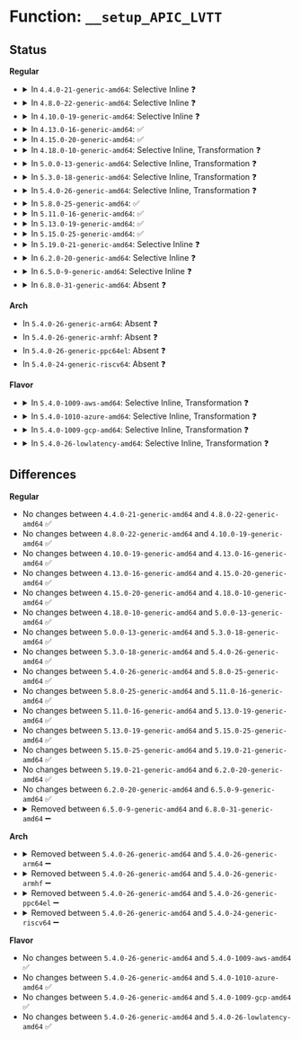 # Function: <code>__setup_APIC_LVTT</code>

## Status
<b>Regular</b>
<ul>
<li>
<details>
<summary>In <code>4.4.0-21-generic-amd64</code>: Selective Inline ❓</summary>

```c
void __setup_APIC_LVTT(unsigned int clocks, int oneshot, int irqen)
```

```json
{
  "name": "__setup_APIC_LVTT",
  "collision_type": "Unique Static",
  "inline_type": "Selective",
  "funcs": [
    {
      "addr": 18446744071579185072,
      "name": "__setup_APIC_LVTT",
      "external": false,
      "loc": "arch/x86/kernel/apic/apic.c:320",
      "file": "arch/x86/kernel/apic/apic.c",
      "inline": "not declared, inlined",
      "caller_inline": [],
      "caller_func": [
        "arch/x86/kernel/apic/apic.c:lapic_timer_set_oneshot",
        "arch/x86/kernel/apic/apic.c:setup_boot_APIC_clock",
        "arch/x86/kernel/apic/apic.c:setup_boot_APIC_clock"
      ]
    }
  ],
  "symbols": [
    {
      "addr": 18446744071579185072,
      "name": "__setup_APIC_LVTT",
      "section": ".text",
      "bind": "STB_LOCAL",
      "size": 259
    }
  ]
}
```
</details>
</li>
<li>
<details>
<summary>In <code>4.8.0-22-generic-amd64</code>: Selective Inline ❓</summary>

```c
void __setup_APIC_LVTT(unsigned int clocks, int oneshot, int irqen)
```

```json
{
  "name": "__setup_APIC_LVTT",
  "collision_type": "Unique Static",
  "inline_type": "Selective",
  "funcs": [
    {
      "addr": 18446744071579185600,
      "name": "__setup_APIC_LVTT",
      "external": false,
      "loc": "arch/x86/kernel/apic/apic.c:328",
      "file": "arch/x86/kernel/apic/apic.c",
      "inline": "not declared, inlined",
      "caller_inline": [],
      "caller_func": [
        "arch/x86/kernel/apic/apic.c:setup_boot_APIC_clock",
        "arch/x86/kernel/apic/apic.c:setup_boot_APIC_clock",
        "arch/x86/kernel/apic/apic.c:lapic_timer_set_oneshot"
      ]
    }
  ],
  "symbols": [
    {
      "addr": 18446744071579185600,
      "name": "__setup_APIC_LVTT",
      "section": ".text",
      "bind": "STB_LOCAL",
      "size": 259
    }
  ]
}
```
</details>
</li>
<li>
<details>
<summary>In <code>4.10.0-19-generic-amd64</code>: Selective Inline ❓</summary>

```c
void __setup_APIC_LVTT(unsigned int clocks, int oneshot, int irqen)
```

```json
{
  "name": "__setup_APIC_LVTT",
  "collision_type": "Unique Static",
  "inline_type": "Selective",
  "funcs": [
    {
      "addr": 18446744071579197104,
      "name": "__setup_APIC_LVTT",
      "external": false,
      "loc": "arch/x86/kernel/apic/apic.c:329",
      "file": "arch/x86/kernel/apic/apic.c",
      "inline": "not declared, inlined",
      "caller_inline": [],
      "caller_func": [
        "arch/x86/kernel/apic/apic.c:setup_boot_APIC_clock",
        "arch/x86/kernel/apic/apic.c:setup_boot_APIC_clock",
        "arch/x86/kernel/apic/apic.c:lapic_timer_set_oneshot"
      ]
    }
  ],
  "symbols": [
    {
      "addr": 18446744071579197104,
      "name": "__setup_APIC_LVTT",
      "section": ".text",
      "bind": "STB_LOCAL",
      "size": 259
    }
  ]
}
```
</details>
</li>
<li>
<details>
<summary>In <code>4.13.0-16-generic-amd64</code>: ✅</summary>

```c
void __setup_APIC_LVTT(unsigned int clocks, int oneshot, int irqen)
```

```json
{
  "name": "__setup_APIC_LVTT",
  "collision_type": "Unique Static",
  "inline_type": "No",
  "funcs": [
    {
      "addr": 18446744071579194688,
      "name": "__setup_APIC_LVTT",
      "external": false,
      "loc": "arch/x86/kernel/apic/apic.c:331",
      "file": "arch/x86/kernel/apic/apic.c",
      "inline": "seen, unknown",
      "caller_inline": [],
      "caller_func": [
        "arch/x86/kernel/apic/apic.c:setup_boot_APIC_clock",
        "arch/x86/kernel/apic/apic.c:setup_boot_APIC_clock",
        "arch/x86/kernel/apic/apic.c:lapic_timer_set_oneshot"
      ]
    }
  ],
  "symbols": [
    {
      "addr": 18446744071579194688,
      "name": "__setup_APIC_LVTT",
      "section": ".text",
      "bind": "STB_LOCAL",
      "size": 224
    }
  ]
}
```
</details>
</li>
<li>
<details>
<summary>In <code>4.15.0-20-generic-amd64</code>: ✅</summary>

```c
void __setup_APIC_LVTT(unsigned int clocks, int oneshot, int irqen)
```

```json
{
  "name": "__setup_APIC_LVTT",
  "collision_type": "Unique Static",
  "inline_type": "No",
  "funcs": [
    {
      "addr": 18446744071579210288,
      "name": "__setup_APIC_LVTT",
      "external": false,
      "loc": "arch/x86/kernel/apic/apic.c:322",
      "file": "arch/x86/kernel/apic/apic.c",
      "inline": "seen, unknown",
      "caller_inline": [],
      "caller_func": [
        "arch/x86/kernel/apic/apic.c:setup_boot_APIC_clock",
        "arch/x86/kernel/apic/apic.c:setup_boot_APIC_clock",
        "arch/x86/kernel/apic/apic.c:lapic_timer_set_oneshot"
      ]
    }
  ],
  "symbols": [
    {
      "addr": 18446744071579210288,
      "name": "__setup_APIC_LVTT",
      "section": ".text",
      "bind": "STB_LOCAL",
      "size": 239
    }
  ]
}
```
</details>
</li>
<li>
<details>
<summary>In <code>4.18.0-10-generic-amd64</code>: Selective Inline, Transformation ❓</summary>

```c
void __setup_APIC_LVTT(unsigned int clocks, int oneshot, int irqen)
```

```json
{
  "name": "__setup_APIC_LVTT",
  "collision_type": "Unique Static",
  "inline_type": "Selective",
  "funcs": [
    {
      "addr": 0,
      "name": "__setup_APIC_LVTT",
      "external": false,
      "loc": "arch/x86/kernel/apic/apic.c:323",
      "file": "arch/x86/kernel/apic/apic.c",
      "inline": "not declared, inlined",
      "caller_inline": [],
      "caller_func": [
        "arch/x86/kernel/apic/apic.c:setup_boot_APIC_clock",
        "arch/x86/kernel/apic/apic.c:setup_boot_APIC_clock",
        "arch/x86/kernel/apic/apic.c:lapic_timer_set_oneshot"
      ]
    }
  ],
  "symbols": [
    {
      "addr": 18446744071579223936,
      "name": "__setup_APIC_LVTT",
      "section": ".text",
      "bind": "STB_LOCAL",
      "size": 226
    },
    {
      "addr": 18446744071579228866,
      "name": "__setup_APIC_LVTT.cold.22",
      "section": ".text",
      "bind": "STB_LOCAL",
      "size": 24
    }
  ]
}
```
</details>
</li>
<li>
<details>
<summary>In <code>5.0.0-13-generic-amd64</code>: Selective Inline, Transformation ❓</summary>

```c
void __setup_APIC_LVTT(unsigned int clocks, int oneshot, int irqen)
```

```json
{
  "name": "__setup_APIC_LVTT",
  "collision_type": "Unique Static",
  "inline_type": "Selective",
  "funcs": [
    {
      "addr": 18446744071579247688,
      "name": "__setup_APIC_LVTT",
      "external": false,
      "loc": "arch/x86/kernel/apic/apic.c:329",
      "file": "arch/x86/kernel/apic/apic.c",
      "inline": "not declared, inlined",
      "caller_inline": [],
      "caller_func": [
        "arch/x86/kernel/apic/apic.c:setup_boot_APIC_clock",
        "arch/x86/kernel/apic/apic.c:setup_boot_APIC_clock",
        "arch/x86/kernel/apic/apic.c:lapic_timer_set_oneshot"
      ]
    }
  ],
  "symbols": [
    {
      "addr": 18446744071579247616,
      "name": "__setup_APIC_LVTT",
      "section": ".text",
      "bind": "STB_LOCAL",
      "size": 226
    },
    {
      "addr": 18446744071579252563,
      "name": "__setup_APIC_LVTT.cold.23",
      "section": ".text",
      "bind": "STB_LOCAL",
      "size": 24
    }
  ]
}
```
</details>
</li>
<li>
<details>
<summary>In <code>5.3.0-18-generic-amd64</code>: Selective Inline, Transformation ❓</summary>

```c
void __setup_APIC_LVTT(unsigned int clocks, int oneshot, int irqen)
```

```json
{
  "name": "__setup_APIC_LVTT",
  "collision_type": "Unique Static",
  "inline_type": "Selective",
  "funcs": [
    {
      "addr": 18446744071579261704,
      "name": "__setup_APIC_LVTT",
      "external": false,
      "loc": "arch/x86/kernel/apic/apic.c:330",
      "file": "arch/x86/kernel/apic/apic.c",
      "inline": "not declared, inlined",
      "caller_inline": [],
      "caller_func": [
        "arch/x86/kernel/apic/apic.c:calibrate_APIC_clock",
        "arch/x86/kernel/apic/apic.c:calibrate_APIC_clock",
        "arch/x86/kernel/apic/apic.c:lapic_timer_set_oneshot"
      ]
    }
  ],
  "symbols": [
    {
      "addr": 18446744071579261632,
      "name": "__setup_APIC_LVTT",
      "section": ".text",
      "bind": "STB_LOCAL",
      "size": 226
    },
    {
      "addr": 18446744071579266510,
      "name": "__setup_APIC_LVTT.cold",
      "section": ".text",
      "bind": "STB_LOCAL",
      "size": 24
    }
  ]
}
```
</details>
</li>
<li>
<details>
<summary>In <code>5.4.0-26-generic-amd64</code>: Selective Inline, Transformation ❓</summary>

```c
void __setup_APIC_LVTT(unsigned int clocks, int oneshot, int irqen)
```

```json
{
  "name": "__setup_APIC_LVTT",
  "collision_type": "Unique Static",
  "inline_type": "Selective",
  "funcs": [
    {
      "addr": 18446744071579263288,
      "name": "__setup_APIC_LVTT",
      "external": false,
      "loc": "arch/x86/kernel/apic/apic.c:330",
      "file": "arch/x86/kernel/apic/apic.c",
      "inline": "not declared, inlined",
      "caller_inline": [],
      "caller_func": [
        "arch/x86/kernel/apic/apic.c:calibrate_APIC_clock",
        "arch/x86/kernel/apic/apic.c:calibrate_APIC_clock",
        "arch/x86/kernel/apic/apic.c:lapic_timer_set_oneshot"
      ]
    }
  ],
  "symbols": [
    {
      "addr": 18446744071579263216,
      "name": "__setup_APIC_LVTT",
      "section": ".text",
      "bind": "STB_LOCAL",
      "size": 226
    },
    {
      "addr": 18446744071579268163,
      "name": "__setup_APIC_LVTT.cold",
      "section": ".text",
      "bind": "STB_LOCAL",
      "size": 24
    }
  ]
}
```
</details>
</li>
<li>
<details>
<summary>In <code>5.8.0-25-generic-amd64</code>: ✅</summary>

```c
void __setup_APIC_LVTT(unsigned int clocks, int oneshot, int irqen)
```

```json
{
  "name": "__setup_APIC_LVTT",
  "collision_type": "Unique Static",
  "inline_type": "No",
  "funcs": [
    {
      "addr": 18446744071579288528,
      "name": "__setup_APIC_LVTT",
      "external": false,
      "loc": "arch/x86/kernel/apic/apic.c:330",
      "file": "arch/x86/kernel/apic/apic.c",
      "inline": "seen, unknown",
      "caller_inline": [],
      "caller_func": [
        "arch/x86/kernel/apic/apic.c:calibrate_APIC_clock",
        "arch/x86/kernel/apic/apic.c:lapic_timer_set_oneshot",
        "arch/x86/kernel/apic/apic.c:lapic_timer_set_periodic"
      ]
    }
  ],
  "symbols": [
    {
      "addr": 18446744071579288528,
      "name": "__setup_APIC_LVTT",
      "section": ".text",
      "bind": "STB_LOCAL",
      "size": 213
    }
  ]
}
```
</details>
</li>
<li>
<details>
<summary>In <code>5.11.0-16-generic-amd64</code>: ✅</summary>

```c
void __setup_APIC_LVTT(unsigned int clocks, int oneshot, int irqen)
```

```json
{
  "name": "__setup_APIC_LVTT",
  "collision_type": "Unique Static",
  "inline_type": "No",
  "funcs": [
    {
      "addr": 18446744071579294560,
      "name": "__setup_APIC_LVTT",
      "external": false,
      "loc": "arch/x86/kernel/apic/apic.c:336",
      "file": "arch/x86/kernel/apic/apic.c",
      "inline": "seen, unknown",
      "caller_inline": [],
      "caller_func": [
        "arch/x86/kernel/apic/apic.c:calibrate_APIC_clock",
        "arch/x86/kernel/apic/apic.c:lapic_timer_set_oneshot",
        "arch/x86/kernel/apic/apic.c:lapic_timer_set_periodic"
      ]
    }
  ],
  "symbols": [
    {
      "addr": 18446744071579294560,
      "name": "__setup_APIC_LVTT",
      "section": ".text",
      "bind": "STB_LOCAL",
      "size": 213
    }
  ]
}
```
</details>
</li>
<li>
<details>
<summary>In <code>5.13.0-19-generic-amd64</code>: ✅</summary>

```c
void __setup_APIC_LVTT(unsigned int clocks, int oneshot, int irqen)
```

```json
{
  "name": "__setup_APIC_LVTT",
  "collision_type": "Unique Static",
  "inline_type": "No",
  "funcs": [
    {
      "addr": 18446744071579297232,
      "name": "__setup_APIC_LVTT",
      "external": false,
      "loc": "arch/x86/kernel/apic/apic.c:336",
      "file": "arch/x86/kernel/apic/apic.c",
      "inline": "seen, unknown",
      "caller_inline": [],
      "caller_func": [
        "arch/x86/kernel/apic/apic.c:calibrate_APIC_clock",
        "arch/x86/kernel/apic/apic.c:lapic_timer_set_oneshot",
        "arch/x86/kernel/apic/apic.c:lapic_timer_set_periodic"
      ]
    }
  ],
  "symbols": [
    {
      "addr": 18446744071579297232,
      "name": "__setup_APIC_LVTT",
      "section": ".text",
      "bind": "STB_LOCAL",
      "size": 213
    }
  ]
}
```
</details>
</li>
<li>
<details>
<summary>In <code>5.15.0-25-generic-amd64</code>: ✅</summary>

```c
void __setup_APIC_LVTT(unsigned int clocks, int oneshot, int irqen)
```

```json
{
  "name": "__setup_APIC_LVTT",
  "collision_type": "Unique Static",
  "inline_type": "No",
  "funcs": [
    {
      "addr": 18446744071579344672,
      "name": "__setup_APIC_LVTT",
      "external": false,
      "loc": "arch/x86/kernel/apic/apic.c:333",
      "file": "arch/x86/kernel/apic/apic.c",
      "inline": "seen, unknown",
      "caller_inline": [],
      "caller_func": [
        "arch/x86/kernel/apic/apic.c:calibrate_APIC_clock",
        "arch/x86/kernel/apic/apic.c:lapic_timer_set_oneshot",
        "arch/x86/kernel/apic/apic.c:lapic_timer_set_periodic"
      ]
    }
  ],
  "symbols": [
    {
      "addr": 18446744071579344672,
      "name": "__setup_APIC_LVTT",
      "section": ".text",
      "bind": "STB_LOCAL",
      "size": 213
    }
  ]
}
```
</details>
</li>
<li>
<details>
<summary>In <code>5.19.0-21-generic-amd64</code>: Selective Inline ❓</summary>

```c
void __setup_APIC_LVTT(unsigned int clocks, int oneshot, int irqen)
```

```json
{
  "name": "__setup_APIC_LVTT",
  "collision_type": "Unique Static",
  "inline_type": "Selective",
  "funcs": [
    {
      "addr": 18446744071579406688,
      "name": "__setup_APIC_LVTT",
      "external": false,
      "loc": "arch/x86/kernel/apic/apic.c:336",
      "file": "arch/x86/kernel/apic/apic.c",
      "inline": "not declared, inlined",
      "caller_inline": [],
      "caller_func": [
        "arch/x86/kernel/apic/apic.c:calibrate_APIC_clock",
        "arch/x86/kernel/apic/apic.c:lapic_timer_set_oneshot",
        "arch/x86/kernel/apic/apic.c:lapic_timer_set_periodic"
      ]
    }
  ],
  "symbols": [
    {
      "addr": 18446744071579406688,
      "name": "__setup_APIC_LVTT",
      "section": ".text",
      "bind": "STB_LOCAL",
      "size": 249
    }
  ]
}
```
</details>
</li>
<li>
<details>
<summary>In <code>6.2.0-20-generic-amd64</code>: Selective Inline ❓</summary>

```c
void __setup_APIC_LVTT(unsigned int clocks, int oneshot, int irqen)
```

```json
{
  "name": "__setup_APIC_LVTT",
  "collision_type": "Unique Static",
  "inline_type": "Selective",
  "funcs": [
    {
      "addr": 18446744071579487856,
      "name": "__setup_APIC_LVTT",
      "external": false,
      "loc": "arch/x86/kernel/apic/apic.c:337",
      "file": "arch/x86/kernel/apic/apic.c",
      "inline": "not declared, inlined",
      "caller_inline": [],
      "caller_func": [
        "arch/x86/kernel/apic/apic.c:calibrate_APIC_clock",
        "arch/x86/kernel/apic/apic.c:calibrate_APIC_clock",
        "arch/x86/kernel/apic/apic.c:lapic_timer_set_oneshot"
      ]
    }
  ],
  "symbols": [
    {
      "addr": 18446744071579487856,
      "name": "__setup_APIC_LVTT",
      "section": ".text",
      "bind": "STB_LOCAL",
      "size": 249
    }
  ]
}
```
</details>
</li>
<li>
<details>
<summary>In <code>6.5.0-9-generic-amd64</code>: Selective Inline ❓</summary>

```c
void __setup_APIC_LVTT(unsigned int clocks, int oneshot, int irqen)
```

```json
{
  "name": "__setup_APIC_LVTT",
  "collision_type": "Unique Static",
  "inline_type": "Selective",
  "funcs": [
    {
      "addr": 18446744071579499920,
      "name": "__setup_APIC_LVTT",
      "external": false,
      "loc": "arch/x86/kernel/apic/apic.c:340",
      "file": "arch/x86/kernel/apic/apic.c",
      "inline": "not declared, inlined",
      "caller_inline": [],
      "caller_func": [
        "arch/x86/kernel/apic/apic.c:calibrate_APIC_clock",
        "arch/x86/kernel/apic/apic.c:calibrate_APIC_clock",
        "arch/x86/kernel/apic/apic.c:lapic_timer_set_oneshot"
      ]
    }
  ],
  "symbols": [
    {
      "addr": 18446744071579499920,
      "name": "__setup_APIC_LVTT",
      "section": ".text",
      "bind": "STB_LOCAL",
      "size": 249
    }
  ]
}
```
</details>
</li>
<li>
<details>
<summary>In <code>6.8.0-31-generic-amd64</code>: Absent ❓</summary>

```json
{
  "name": "__setup_APIC_LVTT",
  "collision_type": "Unique Static",
  "inline_type": "Full",
  "funcs": [
    {
      "addr": 18446744071621707645,
      "name": "__setup_APIC_LVTT",
      "external": false,
      "loc": "arch/x86/kernel/apic/apic.c:307",
      "file": "arch/x86/kernel/apic/apic.c",
      "inline": "not declared, inlined",
      "caller_inline": [
        "arch/x86/kernel/apic/apic.c:calibrate_APIC_clock",
        "arch/x86/kernel/apic/apic.c:calibrate_APIC_clock",
        "arch/x86/kernel/apic/apic.c:lapic_timer_set_oneshot",
        "arch/x86/kernel/apic/apic.c:lapic_timer_set_oneshot",
        "arch/x86/kernel/apic/apic.c:lapic_timer_set_periodic",
        "arch/x86/kernel/apic/apic.c:lapic_timer_set_periodic"
      ],
      "caller_func": []
    }
  ],
  "symbols": []
}
```
</details>
</li>
</ul>
<b>Arch</b>
<ul>
<li>
In <code>5.4.0-26-generic-arm64</code>: Absent ❓
</li>
<li>
In <code>5.4.0-26-generic-armhf</code>: Absent ❓
</li>
<li>
In <code>5.4.0-26-generic-ppc64el</code>: Absent ❓
</li>
<li>
In <code>5.4.0-24-generic-riscv64</code>: Absent ❓
</li>
</ul>
<b>Flavor</b>
<ul>
<li>
<details>
<summary>In <code>5.4.0-1009-aws-amd64</code>: Selective Inline, Transformation ❓</summary>

```c
void __setup_APIC_LVTT(unsigned int clocks, int oneshot, int irqen)
```

```json
{
  "name": "__setup_APIC_LVTT",
  "collision_type": "Unique Static",
  "inline_type": "Selective",
  "funcs": [
    {
      "addr": 18446744071579261992,
      "name": "__setup_APIC_LVTT",
      "external": false,
      "loc": "arch/x86/kernel/apic/apic.c:330",
      "file": "arch/x86/kernel/apic/apic.c",
      "inline": "not declared, inlined",
      "caller_inline": [],
      "caller_func": [
        "arch/x86/kernel/apic/apic.c:calibrate_APIC_clock",
        "arch/x86/kernel/apic/apic.c:calibrate_APIC_clock",
        "arch/x86/kernel/apic/apic.c:lapic_timer_set_oneshot"
      ]
    }
  ],
  "symbols": [
    {
      "addr": 18446744071579261920,
      "name": "__setup_APIC_LVTT",
      "section": ".text",
      "bind": "STB_LOCAL",
      "size": 226
    },
    {
      "addr": 18446744071579266867,
      "name": "__setup_APIC_LVTT.cold",
      "section": ".text",
      "bind": "STB_LOCAL",
      "size": 24
    }
  ]
}
```
</details>
</li>
<li>
<details>
<summary>In <code>5.4.0-1010-azure-amd64</code>: Selective Inline, Transformation ❓</summary>

```c
void __setup_APIC_LVTT(unsigned int clocks, int oneshot, int irqen)
```

```json
{
  "name": "__setup_APIC_LVTT",
  "collision_type": "Unique Static",
  "inline_type": "Selective",
  "funcs": [
    {
      "addr": 18446744071579197352,
      "name": "__setup_APIC_LVTT",
      "external": false,
      "loc": "arch/x86/kernel/apic/apic.c:330",
      "file": "arch/x86/kernel/apic/apic.c",
      "inline": "not declared, inlined",
      "caller_inline": [],
      "caller_func": [
        "arch/x86/kernel/apic/apic.c:calibrate_APIC_clock",
        "arch/x86/kernel/apic/apic.c:calibrate_APIC_clock",
        "arch/x86/kernel/apic/apic.c:lapic_timer_set_oneshot"
      ]
    }
  ],
  "symbols": [
    {
      "addr": 18446744071579197280,
      "name": "__setup_APIC_LVTT",
      "section": ".text",
      "bind": "STB_LOCAL",
      "size": 226
    },
    {
      "addr": 18446744071579202213,
      "name": "__setup_APIC_LVTT.cold",
      "section": ".text",
      "bind": "STB_LOCAL",
      "size": 24
    }
  ]
}
```
</details>
</li>
<li>
<details>
<summary>In <code>5.4.0-1009-gcp-amd64</code>: Selective Inline, Transformation ❓</summary>

```c
void __setup_APIC_LVTT(unsigned int clocks, int oneshot, int irqen)
```

```json
{
  "name": "__setup_APIC_LVTT",
  "collision_type": "Unique Static",
  "inline_type": "Selective",
  "funcs": [
    {
      "addr": 18446744071579263192,
      "name": "__setup_APIC_LVTT",
      "external": false,
      "loc": "arch/x86/kernel/apic/apic.c:330",
      "file": "arch/x86/kernel/apic/apic.c",
      "inline": "not declared, inlined",
      "caller_inline": [],
      "caller_func": [
        "arch/x86/kernel/apic/apic.c:calibrate_APIC_clock",
        "arch/x86/kernel/apic/apic.c:calibrate_APIC_clock",
        "arch/x86/kernel/apic/apic.c:lapic_timer_set_oneshot"
      ]
    }
  ],
  "symbols": [
    {
      "addr": 18446744071579263120,
      "name": "__setup_APIC_LVTT",
      "section": ".text",
      "bind": "STB_LOCAL",
      "size": 226
    },
    {
      "addr": 18446744071579268067,
      "name": "__setup_APIC_LVTT.cold",
      "section": ".text",
      "bind": "STB_LOCAL",
      "size": 24
    }
  ]
}
```
</details>
</li>
<li>
<details>
<summary>In <code>5.4.0-26-lowlatency-amd64</code>: Selective Inline, Transformation ❓</summary>

```c
void __setup_APIC_LVTT(unsigned int clocks, int oneshot, int irqen)
```

```json
{
  "name": "__setup_APIC_LVTT",
  "collision_type": "Unique Static",
  "inline_type": "Selective",
  "funcs": [
    {
      "addr": 18446744071579268792,
      "name": "__setup_APIC_LVTT",
      "external": false,
      "loc": "arch/x86/kernel/apic/apic.c:330",
      "file": "arch/x86/kernel/apic/apic.c",
      "inline": "not declared, inlined",
      "caller_inline": [],
      "caller_func": [
        "arch/x86/kernel/apic/apic.c:calibrate_APIC_clock",
        "arch/x86/kernel/apic/apic.c:calibrate_APIC_clock",
        "arch/x86/kernel/apic/apic.c:lapic_timer_set_oneshot"
      ]
    }
  ],
  "symbols": [
    {
      "addr": 18446744071579268720,
      "name": "__setup_APIC_LVTT",
      "section": ".text",
      "bind": "STB_LOCAL",
      "size": 226
    },
    {
      "addr": 18446744071579273667,
      "name": "__setup_APIC_LVTT.cold",
      "section": ".text",
      "bind": "STB_LOCAL",
      "size": 24
    }
  ]
}
```
</details>
</li>
</ul>

## Differences
<b>Regular</b>
<ul>
<li>
No changes between <code>4.4.0-21-generic-amd64</code> and <code>4.8.0-22-generic-amd64</code> ✅
</li>
<li>
No changes between <code>4.8.0-22-generic-amd64</code> and <code>4.10.0-19-generic-amd64</code> ✅
</li>
<li>
No changes between <code>4.10.0-19-generic-amd64</code> and <code>4.13.0-16-generic-amd64</code> ✅
</li>
<li>
No changes between <code>4.13.0-16-generic-amd64</code> and <code>4.15.0-20-generic-amd64</code> ✅
</li>
<li>
No changes between <code>4.15.0-20-generic-amd64</code> and <code>4.18.0-10-generic-amd64</code> ✅
</li>
<li>
No changes between <code>4.18.0-10-generic-amd64</code> and <code>5.0.0-13-generic-amd64</code> ✅
</li>
<li>
No changes between <code>5.0.0-13-generic-amd64</code> and <code>5.3.0-18-generic-amd64</code> ✅
</li>
<li>
No changes between <code>5.3.0-18-generic-amd64</code> and <code>5.4.0-26-generic-amd64</code> ✅
</li>
<li>
No changes between <code>5.4.0-26-generic-amd64</code> and <code>5.8.0-25-generic-amd64</code> ✅
</li>
<li>
No changes between <code>5.8.0-25-generic-amd64</code> and <code>5.11.0-16-generic-amd64</code> ✅
</li>
<li>
No changes between <code>5.11.0-16-generic-amd64</code> and <code>5.13.0-19-generic-amd64</code> ✅
</li>
<li>
No changes between <code>5.13.0-19-generic-amd64</code> and <code>5.15.0-25-generic-amd64</code> ✅
</li>
<li>
No changes between <code>5.15.0-25-generic-amd64</code> and <code>5.19.0-21-generic-amd64</code> ✅
</li>
<li>
No changes between <code>5.19.0-21-generic-amd64</code> and <code>6.2.0-20-generic-amd64</code> ✅
</li>
<li>
No changes between <code>6.2.0-20-generic-amd64</code> and <code>6.5.0-9-generic-amd64</code> ✅
</li>
<li>
<details>
<summary>Removed between <code>6.5.0-9-generic-amd64</code> and <code>6.8.0-31-generic-amd64</code> ➖</summary>

```c
void __setup_APIC_LVTT(unsigned int clocks, int oneshot, int irqen)
```
</details>
</li>
</ul>
<b>Arch</b>
<ul>
<li>
<details>
<summary>Removed between <code>5.4.0-26-generic-amd64</code> and <code>5.4.0-26-generic-arm64</code> ➖</summary>

```c
void __setup_APIC_LVTT(unsigned int clocks, int oneshot, int irqen)
```
</details>
</li>
<li>
<details>
<summary>Removed between <code>5.4.0-26-generic-amd64</code> and <code>5.4.0-26-generic-armhf</code> ➖</summary>

```c
void __setup_APIC_LVTT(unsigned int clocks, int oneshot, int irqen)
```
</details>
</li>
<li>
<details>
<summary>Removed between <code>5.4.0-26-generic-amd64</code> and <code>5.4.0-26-generic-ppc64el</code> ➖</summary>

```c
void __setup_APIC_LVTT(unsigned int clocks, int oneshot, int irqen)
```
</details>
</li>
<li>
<details>
<summary>Removed between <code>5.4.0-26-generic-amd64</code> and <code>5.4.0-24-generic-riscv64</code> ➖</summary>

```c
void __setup_APIC_LVTT(unsigned int clocks, int oneshot, int irqen)
```
</details>
</li>
</ul>
<b>Flavor</b>
<ul>
<li>
No changes between <code>5.4.0-26-generic-amd64</code> and <code>5.4.0-1009-aws-amd64</code> ✅
</li>
<li>
No changes between <code>5.4.0-26-generic-amd64</code> and <code>5.4.0-1010-azure-amd64</code> ✅
</li>
<li>
No changes between <code>5.4.0-26-generic-amd64</code> and <code>5.4.0-1009-gcp-amd64</code> ✅
</li>
<li>
No changes between <code>5.4.0-26-generic-amd64</code> and <code>5.4.0-26-lowlatency-amd64</code> ✅
</li>
</ul>
